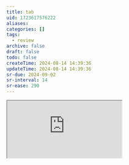 ```yaml
---
title: tab
uid: 1723617576222
aliases:
categories: []
tags:
  - review
archive: false
draft: false
todo: false
createTime: 2024-08-14 14:39:36
updateTime: 2024-08-14 14:39:36
sr-due: 2024-09-02
sr-interval: 14
sr-ease: 290
---
```


<iframe
  class="iframe_full"
  src="https://dict.youdao.com/result?word=tab&lang=en"
>
</iframe>
